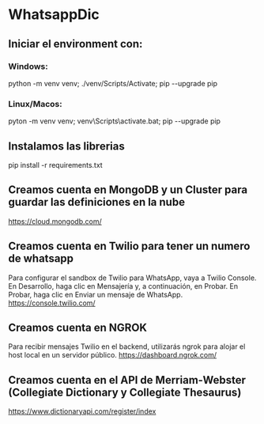 # WhatsappDic

## Iniciar el environment con:

### Windows:
python -m venv venv; ./venv/Scripts/Activate; pip --upgrade pip

### Linux/Macos:
pyton -m venv venv; venv\\Scripts\\activate.bat; pip --upgrade pip

## Instalamos las librerias
pip install -r requirements.txt

## Creamos cuenta en MongoDB y un Cluster para guardar las definiciones en la nube
https://cloud.mongodb.com/

## Creamos cuenta en Twilio para tener un numero de whatsapp
Para configurar el sandbox de Twilio para WhatsApp, vaya a Twilio Console. En Desarrollo, haga clic en Mensajería y, a continuación, en Probar. En Probar, haga clic en Enviar un mensaje de WhatsApp.
https://console.twilio.com/

## Creamos cuenta en NGROK 
Para recibir mensajes Twilio en el backend, utilizarás ngrok para alojar el host local en un servidor público.
https://dashboard.ngrok.com/

## Creamos cuenta en el API de Merriam-Webster (Collegiate Dictionary y Collegiate Thesaurus)
https://www.dictionaryapi.com/register/index
